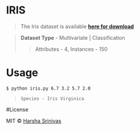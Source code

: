 # IRIS

> The Iris dataset is available [**here for download**](https://archive.ics.uci.edu/ml/datasets/Iris)

> **Dataset Type** - Multivariate | Classification
> > Attributes - 4, Instances - 150

# Usage

`$ python iris.py 6.7 3.2 5.7 2.0`

>`Species - Iris Virginica`


#License

MIT © [Harsha Srinivas](https://harshasrinivas.me)
